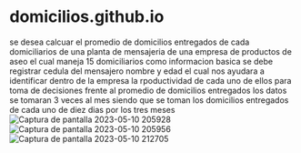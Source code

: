 # domicilios.github.io
se  desea calcuar el promedio de domicilios entregados de cada domiciliarios de una planta de mensajeria de una empresa de productos de aseo  el cual maneja 15 domiciliarios como informacion basica  se debe registrar cedula del mensajero nombre y edad el cual nos ayudara a identificar  dentro de la empresa la rpoductividad de cada uno de ellos para toma de decisiones frente al promedio de domicilios entregados los datos se tomaran 3 veces al mes siendo que se toman los domicilios entregados de cada uno de diez dias por los tres meses 
![Captura de pantalla 2023-05-10 205928](https://github.com/spedraza1243/domicilios.github.io/assets/133063549/3e736389-3060-4edd-b641-a66afd231baf)
![Captura de pantalla 2023-05-10 205956](https://github.com/spedraza1243/domicilios.github.io/assets/133063549/3f8f7f2b-a861-45ba-a635-ecb4f12235e0)
![Captura de pantalla 2023-05-10 212705](https://github.com/spedraza1243/domicilios.github.io/assets/133063549/bff5a58f-2632-4f69-b0ad-2a9b03b919de)
